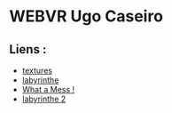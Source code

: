 # WEBVR Ugo Caseiro  
## Liens :  
* [textures](./demo.html)  
* [labyrinthe](./labyrinthe.html)  
* [What a Mess !](./mess.html)  
* [labyrinthe 2](./labyrinthe_2.html)  
